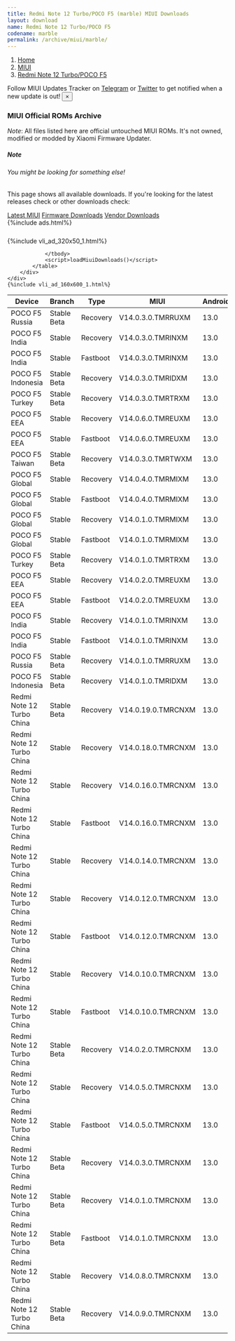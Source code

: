 ```yaml
---
title: Redmi Note 12 Turbo/POCO F5 (marble) MIUI Downloads
layout: download
name: Redmi Note 12 Turbo/POCO F5
codename: marble
permalink: /archive/miui/marble/
---
```

<nav aria-label="breadcrumb">
    <ol class="breadcrumb">
        <li class="breadcrumb-item"><a href="/">Home</a></li>
        <li class="breadcrumb-item"><a href="/miui/">MIUI</a></li>
        <li class="breadcrumb-item active" aria-current="page"><a href="/miui/marble/">Redmi Note 12 Turbo/POCO F5</a></li>
    </ol>
</nav>
<div class="alert alert-primary alert-dismissible fade show" role="alert">
    Follow MIUI Updates Tracker on <a href="https://t.me/MIUIUpdatesTracker" class="alert-link">Telegram</a>
     or <a href="https://twitter.com/MiFwUpdater" class="alert-link">Twitter</a> to get notified when a new update is out!
    <button type="button" class="close" data-dismiss="alert" aria-label="Close">
        <span aria-hidden="true">&times;</span>
    </button>
</div>

### MIUI Official ROMs Archive
*Note*: All files listed here are official untouched MIUI ROMs. It's not owned, modified or modded by Xiaomi Firmware Updater.
<div class="card">
  <div class="card-body">
    <h5 class="card-title">Note</h5>
    <h6 class="card-subtitle mb-2 text-muted">You might be looking for something else!</h6>
    <p class="card-text">This page shows all available downloads.
     If you're looking for the latest releases check or other downloads check:</p>
    <a href="/miui/marble/" class="card-link">Latest MIUI</a>
    <a href="/firmware/marble/" class="card-link">Firmware Downloads</a>
    <a href="/vendor/marble/" class="card-link">Vendor Downloads</a>
  </div>
</div>
{%include ads.html%}
<div class="row justify-content-center">
    <div class="col-10">
        <div class="table-responsive-md" style="margin-top: 25px;">
            {%include vli_ad_320x50_1.html%}
            <table id="miui" class="display dt-responsive nowrap compact table table-striped table-hover table-sm">
                <thead class="thead-dark">
                    <tr>
                        <th data-ref="device">Device</th>
                        <th data-ref="branch">Branch</th>
                        <th data-ref="type">Type</th>
                        <th data-ref="miui">MIUI</th>
                        <th data-ref="android">Android</th>
                        <th data-ref="size">Size</th>
                        <th data-ref="size">Date</th>
                        <th data-ref="link">Link</th>
                    </tr>
                </thead>
                <tbody>
                <tr><td>POCO F5 Russia</td><td>Stable Beta</td><td>Recovery</td><td>V14.0.3.0.TMRRUXM</td><td>13.0</td><td>4.9 GB</td><td>2023-05-09</td><td><a href="/miui/marble/stable beta/V14.0.3.0.TMRRUXM/">Download</a></td></tr>
<tr><td>POCO F5 India</td><td>Stable</td><td>Recovery</td><td>V14.0.3.0.TMRINXM</td><td>13.0</td><td>4.9 GB</td><td>2023-05-09</td><td><a href="/miui/marble/stable/V14.0.3.0.TMRINXM/">Download</a></td></tr>
<tr><td>POCO F5 India</td><td>Stable</td><td>Fastboot</td><td>V14.0.3.0.TMRINXM</td><td>13.0</td><td>6.1 GB</td><td>2023-04-26</td><td><a href="/miui/marble/stable/V14.0.3.0.TMRINXM/">Download</a></td></tr>
<tr><td>POCO F5 Indonesia</td><td>Stable Beta</td><td>Recovery</td><td>V14.0.3.0.TMRIDXM</td><td>13.0</td><td>5.0 GB</td><td>2023-05-09</td><td><a href="/miui/marble/stable beta/V14.0.3.0.TMRIDXM/">Download</a></td></tr>
<tr><td>POCO F5 Turkey</td><td>Stable Beta</td><td>Recovery</td><td>V14.0.3.0.TMRTRXM</td><td>13.0</td><td>4.9 GB</td><td>2023-05-09</td><td><a href="/miui/marble/stable beta/V14.0.3.0.TMRTRXM/">Download</a></td></tr>
<tr><td>POCO F5 EEA</td><td>Stable</td><td>Recovery</td><td>V14.0.6.0.TMREUXM</td><td>13.0</td><td>5.0 GB</td><td>2023-05-09</td><td><a href="/miui/marble/stable/V14.0.6.0.TMREUXM/">Download</a></td></tr>
<tr><td>POCO F5 EEA</td><td>Stable</td><td>Fastboot</td><td>V14.0.6.0.TMREUXM</td><td>13.0</td><td>7.3 GB</td><td>2023-04-26</td><td><a href="/miui/marble/stable/V14.0.6.0.TMREUXM/">Download</a></td></tr>
<tr><td>POCO F5 Taiwan</td><td>Stable Beta</td><td>Recovery</td><td>V14.0.3.0.TMRTWXM</td><td>13.0</td><td>4.9 GB</td><td>2023-05-09</td><td><a href="/miui/marble/stable beta/V14.0.3.0.TMRTWXM/">Download</a></td></tr>
<tr><td>POCO F5 Global</td><td>Stable</td><td>Recovery</td><td>V14.0.4.0.TMRMIXM</td><td>13.0</td><td>5.2 GB</td><td>2023-05-08</td><td><a href="/miui/marble/stable/V14.0.4.0.TMRMIXM/">Download</a></td></tr>
<tr><td>POCO F5 Global</td><td>Stable</td><td>Fastboot</td><td>V14.0.4.0.TMRMIXM</td><td>13.0</td><td>7.7 GB</td><td>2023-04-26</td><td><a href="/miui/marble/stable/V14.0.4.0.TMRMIXM/">Download</a></td></tr>
<tr><td>POCO F5 Global</td><td>Stable</td><td>Recovery</td><td>V14.0.1.0.TMRMIXM</td><td>13.0</td><td>5.0 GB</td><td>2023-05-06</td><td><a href="/miui/marble/stable/V14.0.1.0.TMRMIXM/">Download</a></td></tr>
<tr><td>POCO F5 Global</td><td>Stable</td><td>Fastboot</td><td>V14.0.1.0.TMRMIXM</td><td>13.0</td><td>7.6 GB</td><td>2023-03-20</td><td><a href="/miui/marble/stable/V14.0.1.0.TMRMIXM/">Download</a></td></tr>
<tr><td>POCO F5 Turkey</td><td>Stable Beta</td><td>Recovery</td><td>V14.0.1.0.TMRTRXM</td><td>13.0</td><td>4.9 GB</td><td>2023-05-06</td><td><a href="/miui/marble/stable beta/V14.0.1.0.TMRTRXM/">Download</a></td></tr>
<tr><td>POCO F5 EEA</td><td>Stable</td><td>Recovery</td><td>V14.0.2.0.TMREUXM</td><td>13.0</td><td>4.9 GB</td><td>2023-05-06</td><td><a href="/miui/marble/stable/V14.0.2.0.TMREUXM/">Download</a></td></tr>
<tr><td>POCO F5 EEA</td><td>Stable</td><td>Fastboot</td><td>V14.0.2.0.TMREUXM</td><td>13.0</td><td>7.2 GB</td><td>2023-03-20</td><td><a href="/miui/marble/stable/V14.0.2.0.TMREUXM/">Download</a></td></tr>
<tr><td>POCO F5 India</td><td>Stable</td><td>Recovery</td><td>V14.0.1.0.TMRINXM</td><td>13.0</td><td>4.9 GB</td><td>2023-05-06</td><td><a href="/miui/marble/stable/V14.0.1.0.TMRINXM/">Download</a></td></tr>
<tr><td>POCO F5 India</td><td>Stable</td><td>Fastboot</td><td>V14.0.1.0.TMRINXM</td><td>13.0</td><td>6.2 GB</td><td>2023-03-26</td><td><a href="/miui/marble/stable/V14.0.1.0.TMRINXM/">Download</a></td></tr>
<tr><td>POCO F5 Russia</td><td>Stable Beta</td><td>Recovery</td><td>V14.0.1.0.TMRRUXM</td><td>13.0</td><td>4.9 GB</td><td>2023-05-06</td><td><a href="/miui/marble/stable beta/V14.0.1.0.TMRRUXM/">Download</a></td></tr>
<tr><td>POCO F5 Indonesia</td><td>Stable Beta</td><td>Recovery</td><td>V14.0.1.0.TMRIDXM</td><td>13.0</td><td>5.0 GB</td><td>2023-05-06</td><td><a href="/miui/marble/stable beta/V14.0.1.0.TMRIDXM/">Download</a></td></tr>
<tr><td>Redmi Note 12 Turbo China</td><td>Stable Beta</td><td>Recovery</td><td>V14.0.19.0.TMRCNXM</td><td>13.0</td><td>6.0 GB</td><td>2023-04-28</td><td><a href="/miui/marble/stable beta/V14.0.19.0.TMRCNXM/">Download</a></td></tr>
<tr><td>Redmi Note 12 Turbo China</td><td>Stable</td><td>Recovery</td><td>V14.0.18.0.TMRCNXM</td><td>13.0</td><td>6.1 GB</td><td>2023-04-25</td><td><a href="/miui/marble/stable/V14.0.18.0.TMRCNXM/">Download</a></td></tr>
<tr><td>Redmi Note 12 Turbo China</td><td>Stable</td><td>Recovery</td><td>V14.0.16.0.TMRCNXM</td><td>13.0</td><td>6.0 GB</td><td>2023-04-17</td><td><a href="/miui/marble/stable/V14.0.16.0.TMRCNXM/">Download</a></td></tr>
<tr><td>Redmi Note 12 Turbo China</td><td>Stable</td><td>Fastboot</td><td>V14.0.16.0.TMRCNXM</td><td>13.0</td><td>7.3 GB</td><td>2023-04-15</td><td><a href="/miui/marble/stable/V14.0.16.0.TMRCNXM/">Download</a></td></tr>
<tr><td>Redmi Note 12 Turbo China</td><td>Stable</td><td>Recovery</td><td>V14.0.14.0.TMRCNXM</td><td>13.0</td><td>6.1 GB</td><td>2023-04-13</td><td><a href="/miui/marble/stable/V14.0.14.0.TMRCNXM/">Download</a></td></tr>
<tr><td>Redmi Note 12 Turbo China</td><td>Stable</td><td>Recovery</td><td>V14.0.12.0.TMRCNXM</td><td>13.0</td><td>6.1 GB</td><td>2023-04-06</td><td><a href="/miui/marble/stable/V14.0.12.0.TMRCNXM/">Download</a></td></tr>
<tr><td>Redmi Note 12 Turbo China</td><td>Stable</td><td>Fastboot</td><td>V14.0.12.0.TMRCNXM</td><td>13.0</td><td>7.3 GB</td><td>2023-04-03</td><td><a href="/miui/marble/stable/V14.0.12.0.TMRCNXM/">Download</a></td></tr>
<tr><td>Redmi Note 12 Turbo China</td><td>Stable</td><td>Recovery</td><td>V14.0.10.0.TMRCNXM</td><td>13.0</td><td>6.1 GB</td><td>2023-03-31</td><td><a href="/miui/marble/stable/V14.0.10.0.TMRCNXM/">Download</a></td></tr>
<tr><td>Redmi Note 12 Turbo China</td><td>Stable</td><td>Fastboot</td><td>V14.0.10.0.TMRCNXM</td><td>13.0</td><td>7.3 GB</td><td>2023-03-27</td><td><a href="/miui/marble/stable/V14.0.10.0.TMRCNXM/">Download</a></td></tr>
<tr><td>Redmi Note 12 Turbo China</td><td>Stable Beta</td><td>Recovery</td><td>V14.0.2.0.TMRCNXM</td><td>13.0</td><td>6.1 GB</td><td>2023-03-29</td><td><a href="/miui/marble/stable beta/V14.0.2.0.TMRCNXM/">Download</a></td></tr>
<tr><td>Redmi Note 12 Turbo China</td><td>Stable</td><td>Recovery</td><td>V14.0.5.0.TMRCNXM</td><td>13.0</td><td>6.0 GB</td><td>2023-03-29</td><td><a href="/miui/marble/stable/V14.0.5.0.TMRCNXM/">Download</a></td></tr>
<tr><td>Redmi Note 12 Turbo China</td><td>Stable</td><td>Fastboot</td><td>V14.0.5.0.TMRCNXM</td><td>13.0</td><td>7.3 GB</td><td>2023-03-17</td><td><a href="/miui/marble/stable/V14.0.5.0.TMRCNXM/">Download</a></td></tr>
<tr><td>Redmi Note 12 Turbo China</td><td>Stable Beta</td><td>Recovery</td><td>V14.0.3.0.TMRCNXM</td><td>13.0</td><td>6.0 GB</td><td>2023-03-29</td><td><a href="/miui/marble/stable beta/V14.0.3.0.TMRCNXM/">Download</a></td></tr>
<tr><td>Redmi Note 12 Turbo China</td><td>Stable Beta</td><td>Recovery</td><td>V14.0.1.0.TMRCNXM</td><td>13.0</td><td>6.1 GB</td><td>2023-03-28</td><td><a href="/miui/marble/stable beta/V14.0.1.0.TMRCNXM/">Download</a></td></tr>
<tr><td>Redmi Note 12 Turbo China</td><td>Stable Beta</td><td>Fastboot</td><td>V14.0.1.0.TMRCNXM</td><td>13.0</td><td>7.3 GB</td><td>2023-02-10</td><td><a href="/miui/marble/stable beta/V14.0.1.0.TMRCNXM/">Download</a></td></tr>
<tr><td>Redmi Note 12 Turbo China</td><td>Stable</td><td>Recovery</td><td>V14.0.8.0.TMRCNXM</td><td>13.0</td><td>336 Bytes</td><td>None</td><td><a href="/miui/marble/stable/V14.0.8.0.TMRCNXM/">Download</a></td></tr>
<tr><td>Redmi Note 12 Turbo China</td><td>Stable Beta</td><td>Recovery</td><td>V14.0.9.0.TMRCNXM</td><td>13.0</td><td>336 Bytes</td><td>None</td><td><a href="/miui/marble/stable beta/V14.0.9.0.TMRCNXM/">Download</a></td></tr>

                </tbody>
                <script>loadMiuiDownloads()</script>
            </table>
        </div>
    </div>
    {%include vli_ad_160x600_1.html%}
</div>
